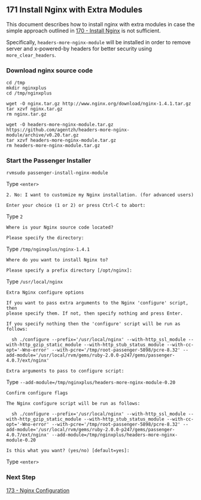 ## 171 Install Nginx with Extra Modules

This document describes how to install nginx with extra modules in case the simple approach outlined in [170 - Install Nginx](https://github.com/sleepepi/sleepepi/tree/master/virtual-machines/170-install-nginx.md) is not sufficient.

Specifically, `headers-more-nginx-module` will be installed in order to remove server and x-powered-by headers for better security using `more_clear_headers`.

### Download nginx source code

```
cd /tmp
mkdir nginxplus
cd /tmp/nginxplus

wget -O nginx.tar.gz http://www.nginx.org/download/nginx-1.4.1.tar.gz
tar xzvf nginx.tar.gz
rm nginx.tar.gz

wget -O headers-more-nginx-module.tar.gz https://github.com/agentzh/headers-more-nginx-module/archive/v0.20.tar.gz
tar xzvf headers-more-nginx-module.tar.gz
rm headers-more-nginx-module.tar.gz
```

### Start the Passenger Installer

```
rvmsudo passenger-install-nginx-module
```

Type `<enter>`

```console
2. No: I want to customize my Nginx installation. (for advanced users)

Enter your choice (1 or 2) or press Ctrl-C to abort:
```

Type `2`

```console
Where is your Nginx source code located?

Please specify the directory:
```

Type `/tmp/nginxplus/nginx-1.4.1`

```console
Where do you want to install Nginx to?

Please specify a prefix directory [/opt/nginx]:
```

Type `/usr/local/nginx`

```console
Extra Nginx configure options

If you want to pass extra arguments to the Nginx 'configure' script, then
please specify them. If not, then specify nothing and press Enter.

If you specify nothing then the 'configure' script will be run as follows:

  sh ./configure --prefix='/usr/local/nginx' --with-http_ssl_module --with-http_gzip_static_module --with-http_stub_status_module --with-cc-opt='-Wno-error' --with-pcre='/tmp/root-passenger-5898/pcre-8.32' --add-module='/usr/local/rvm/gems/ruby-2.0.0-p247/gems/passenger-4.0.7/ext/nginx'

Extra arguments to pass to configure script:
```

Type `--add-module=/tmp/nginxplus/headers-more-nginx-module-0.20`

```console
Confirm configure flags

The Nginx configure script will be run as follows:

  sh ./configure --prefix='/usr/local/nginx' --with-http_ssl_module --with-http_gzip_static_module --with-http_stub_status_module --with-cc-opt='-Wno-error' --with-pcre='/tmp/root-passenger-5898/pcre-8.32' --add-module='/usr/local/rvm/gems/ruby-2.0.0-p247/gems/passenger-4.0.7/ext/nginx' --add-module=/tmp/nginxplus/headers-more-nginx-module-0.20

Is this what you want? (yes/no) [default=yes]:
```

Type `<enter>`


### Next Step

[173 - Nginx Configuration](https://github.com/sleepepi/sleepepi/blob/master/virtual-machines/173-nginx-configuration.md)
